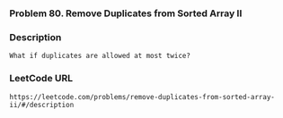 ### Problem 80. Remove Duplicates from Sorted Array II

### Description
	What if duplicates are allowed at most twice?

### LeetCode URL
	https://leetcode.com/problems/remove-duplicates-from-sorted-array-ii/#/description

